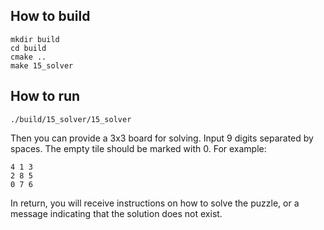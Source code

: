 ## How to build

    mkdir build
    cd build
    cmake ..
    make 15_solver

## How to run

    ./build/15_solver/15_solver

Then you can provide a 3x3 board for solving. Input 9 digits separated by spaces. The empty tile should be marked with 0. For example:

    4 1 3
    2 8 5
    0 7 6

In return, you will receive instructions on how to solve the puzzle, or a message indicating that the solution does not exist.

